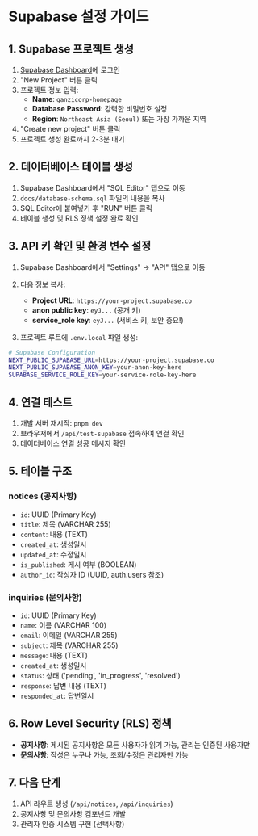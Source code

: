 # Supabase 설정 가이드

## 1. Supabase 프로젝트 생성

1. [Supabase Dashboard](https://supabase.com/dashboard)에 로그인
2. "New Project" 버튼 클릭
3. 프로젝트 정보 입력:
   - **Name**: `ganzicorp-homepage`
   - **Database Password**: 강력한 비밀번호 설정
   - **Region**: `Northeast Asia (Seoul)` 또는 가장 가까운 지역
4. "Create new project" 버튼 클릭
5. 프로젝트 생성 완료까지 2-3분 대기

## 2. 데이터베이스 테이블 생성

1. Supabase Dashboard에서 "SQL Editor" 탭으로 이동
2. `docs/database-schema.sql` 파일의 내용을 복사
3. SQL Editor에 붙여넣기 후 "RUN" 버튼 클릭
4. 테이블 생성 및 RLS 정책 설정 완료 확인

## 3. API 키 확인 및 환경 변수 설정

1. Supabase Dashboard에서 "Settings" → "API" 탭으로 이동
2. 다음 정보 복사:
   - **Project URL**: `https://your-project.supabase.co`
   - **anon public key**: `eyJ...` (공개 키)
   - **service_role key**: `eyJ...` (서비스 키, 보안 중요!)

3. 프로젝트 루트에 `.env.local` 파일 생성:
```bash
# Supabase Configuration
NEXT_PUBLIC_SUPABASE_URL=https://your-project.supabase.co
NEXT_PUBLIC_SUPABASE_ANON_KEY=your-anon-key-here
SUPABASE_SERVICE_ROLE_KEY=your-service-role-key-here
```

## 4. 연결 테스트

1. 개발 서버 재시작: `pnpm dev`
2. 브라우저에서 `/api/test-supabase` 접속하여 연결 확인
3. 데이터베이스 연결 성공 메시지 확인

## 5. 테이블 구조

### notices (공지사항)
- `id`: UUID (Primary Key)
- `title`: 제목 (VARCHAR 255)
- `content`: 내용 (TEXT)
- `created_at`: 생성일시
- `updated_at`: 수정일시
- `is_published`: 게시 여부 (BOOLEAN)
- `author_id`: 작성자 ID (UUID, auth.users 참조)

### inquiries (문의사항)
- `id`: UUID (Primary Key)
- `name`: 이름 (VARCHAR 100)
- `email`: 이메일 (VARCHAR 255)
- `subject`: 제목 (VARCHAR 255)
- `message`: 내용 (TEXT)
- `created_at`: 생성일시
- `status`: 상태 ('pending', 'in_progress', 'resolved')
- `response`: 답변 내용 (TEXT)
- `responded_at`: 답변일시

## 6. Row Level Security (RLS) 정책

- **공지사항**: 게시된 공지사항은 모든 사용자가 읽기 가능, 관리는 인증된 사용자만
- **문의사항**: 작성은 누구나 가능, 조회/수정은 관리자만 가능

## 7. 다음 단계

1. API 라우트 생성 (`/api/notices`, `/api/inquiries`)
2. 공지사항 및 문의사항 컴포넌트 개발
3. 관리자 인증 시스템 구현 (선택사항) 